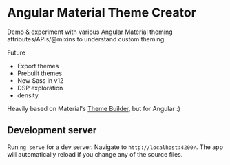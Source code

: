 # Angular Material Theme Creator

Demo & experiment with various Angular Material theming attributes/APIs/@mixins to understand custom theming.

Future
- Export themes
- Prebuilt themes
- New Sass in v12
- DSP exploration
- density


Heavily based on Material's [Theme Builder](https://material-theme-builder.glitch.me/), but for Angular :)

## Development server

Run `ng serve` for a dev server. Navigate to `http://localhost:4200/`. The app will automatically reload if you change any of the source files.
